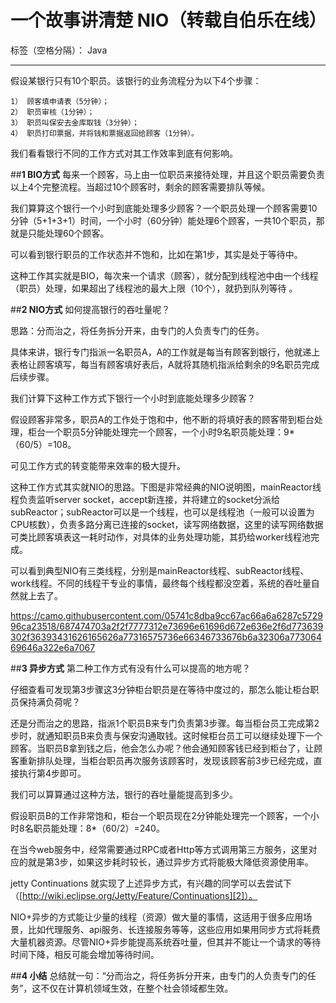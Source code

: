 # 一个故事讲清楚 NIO（转载自伯乐在线）

标签（空格分隔）： Java

---

假设某银行只有10个职员。该银行的业务流程分为以下4个步骤：

    1） 顾客填申请表（5分钟）；
    2） 职员审核（1分钟）；
    3） 职员叫保安去金库取钱（3分钟）；
    4） 职员打印票据，并将钱和票据返回给顾客（1分钟）。

我们看看银行不同的工作方式对其工作效率到底有何影响。

##**1 BIO方式**
每来一个顾客，马上由一位职员来接待处理，并且这个职员需要负责以上4个完整流程。当超过10个顾客时，剩余的顾客需要排队等候。

我们算算这个银行一个小时到底能处理多少顾客？一个职员处理一个顾客需要10分钟（5+1+3+1）时间，一个小时（60分钟）能处理6个顾客，一共10个职员，那就是只能处理60个顾客。

可以看到银行职员的工作状态并不饱和，比如在第1步，其实是处于等待中。

这种工作其实就是BIO，每次来一个请求（顾客），就分配到线程池中由一个线程（职员）处理，如果超出了线程池的最大上限（10个），就扔到队列等待 。

##**2 NIO方式**
如何提高银行的吞吐量呢？

思路：分而治之，将任务拆分开来，由专门的人负责专门的任务。

具体来讲，银行专门指派一名职员A，A的工作就是每当有顾客到银行，他就递上表格让顾客填写，每当有顾客填好表后，A就将其随机指派给剩余的9名职员完成后续步骤。

我们计算下这种工作方式下银行一个小时到底能处理多少顾客？

假设顾客非常多，职员A的工作处于饱和中，他不断的将填好表的顾客带到柜台处理，柜台一个职员5分钟能处理完一个顾客，一个小时9名职员能处理：9*（60/5）=108。

可见工作方式的转变能带来效率的极大提升。

这种工作方式其实就NIO的思路。下图是非常经典的NIO说明图，mainReactor线程负责监听server socket，accept新连接，并将建立的socket分派给subReactor；subReactor可以是一个线程，也可以是线程池（一般可以设置为CPU核数），负责多路分离已连接的socket，读写网络数据，这里的读写网络数据可类比顾客填表这一耗时动作，对具体的业务处理功能，其扔给worker线程池完成。

可以看到典型NIO有三类线程，分别是mainReactor线程、subReactor线程、work线程。不同的线程干专业的事情，最终每个线程都没空着，系统的吞吐量自然就上去了。

https://camo.githubusercontent.com/05741c8dba9cc67ac66a6a6287c572996ca23518/687474703a2f2f7777312e73696e61696d672e636e2f6d773639302f36393431626165626a77316575736e66346733676b6a32306a77306469646a322e6a7067

##**3 异步方式**
第二种工作方式有没有什么可以提高的地方呢？

仔细查看可发现第3步骤这3分钟柜台职员是在等待中度过的，那怎么能让柜台职员保持满负荷呢？

还是分而治之的思路，指派1个职员B来专门负责第3步骤。每当柜台员工完成第2步时，就通知职员B来负责与保安沟通取钱。这时候柜台员工可以继续处理下一个顾客。当职员B拿到钱之后，他会怎么办呢？他会通知顾客钱已经到柜台了，让顾客重新排队处理，当柜台职员再次服务该顾客时，发现该顾客前3步已经完成，直接执行第4步即可。

我们可以算算通过这种方法，银行的吞吐量能提高到多少。

假设职员B的工作非常饱和，柜台一个职员现在2分钟能处理完一个顾客，一个小时8名职员能处理：8*（60/2）=240。

在当今web服务中，经常需要通过RPC或者Http等方式调用第三方服务，这里对应的就是第3步，如果这步耗时较长，通过异步方式将能极大降低资源使用率。

jetty Continuations 就实现了上述异步方式，有兴趣的同学可以去尝试下（[http://wiki.eclipse.org/Jetty/Feature/Continuations][2]）。

NIO+异步的方式能让少量的线程（资源）做大量的事情，这适用于很多应用场景，比如代理服务、api服务、长连接服务等等，这些应用如果用同步方式将耗费大量机器资源。尽管NIO+异步能提高系统吞吐量，但其并不能让一个请求的等待时间下降，相反可能会增加等待时间。

##**4 小结**
总结就一句：“分而治之，将任务拆分开来，由专门的人负责专门的任务”，这不仅在计算机领域生效，在整个社会领域都生效。


  [1]: http://ww1.sinaimg.cn/mw690/6941baebjw1eusnf4g3gkj20jw0didj2.jpg
  [2]: http://wiki.eclipse.org/Jetty/Feature/Continuations
